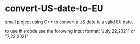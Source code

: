 # convert-US-date-to-EU
small project using C++ to convert a US date to a valid EU date.

to use this code use the following input format: "July,22,2021" or "7,22,2021"
